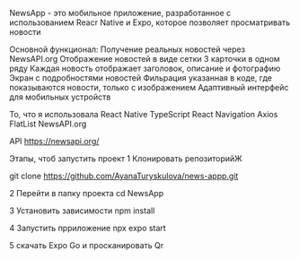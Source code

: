 NewsApp - это мобильное приложение, разработанное с использованием Reacr Native и Expo, которое позволяет просматривать новости

Основной функционал:
Получение реальных новостей через NewsAPI.org
Отображение новостей в виде сетки 3 карточки в одном ряду
Каждая новость отображает заголовок, описание и фотографию
Экран с подробностями новостей
Фильрация указанная в коде, где показываются новости, только с изображением
Адаптивный интерфейс для мобильных устройств

То, что я использовала
React Native
TypeScript
React Navigation
Axios
FlatList
NewsAPI.org

API
https://newsapi.org/

Этапы, чтоб запустить проект
1 Клонировать репозиторийЖ

git clone https://github.com/AyanaTuryskulova/news-appp.git

2 Перейти в папку проекта
cd NewsApp

3 Установить зависимости
npm install

4 Запустить прриложение
npx expo start

5 скачать Expo Go и просканировать Qr
